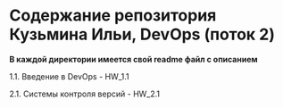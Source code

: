 # Содержание репозитория Кузьмина Ильи, DevOps (поток 2)

**В каждой директории имеется свой readme файл с описанием**

1.1. Введение в DevOps - HW_1.1

2.1. Системы контроля версий - HW_2.1